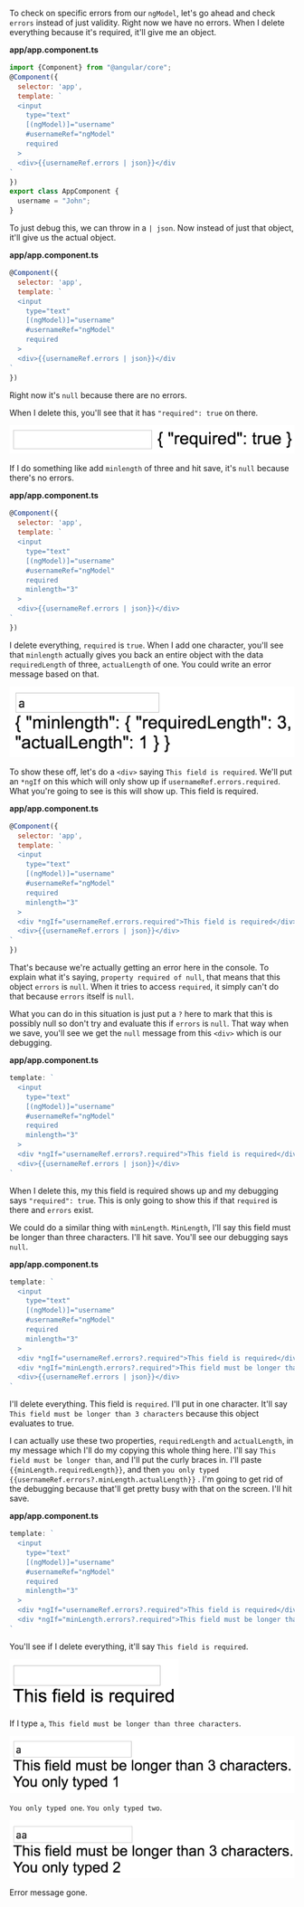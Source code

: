To check on specific errors from our `ngModel`, let's go ahead and check `errors` instead of just validity. Right now we have no errors. When I delete everything because it's required, it'll give me an object.

**app/app.component.ts**
``` javascript
import {Component} from "@angular/core";
@Component({
  selector: 'app',
  template: `
  <input 
    type="text"
    [(ngModel)]="username"
    #usernameRef="ngModel"
    required
  >
  <div>{{usernameRef.errors | json}}</div
`
})
export class AppComponent {
  username = "John";
}
```
To just debug this, we can throw in a `| json`. Now instead of just that object, it'll give us the actual object. 

**app/app.component.ts**
``` javascript
@Component({
  selector: 'app',
  template: `
  <input 
    type="text"
    [(ngModel)]="username"
    #usernameRef="ngModel"
    required 
  >
  <div>{{usernameRef.errors | json}}</div
`
})
```
Right now it's `null` because there are no errors.

When I delete this, you'll see that it has `"required": true` on there. 

![Required true](../images/angular-2-display-validation-and-error-messaging-in-angular-2-required-true.png)

If I do something like add `minlength` of three and hit save, it's `null` because there's no errors.

**app/app.component.ts**
``` javascript
@Component({
  selector: 'app',
  template: `
  <input 
    type="text"
    [(ngModel)]="username"
    #usernameRef="ngModel"
    required
    minlength="3" 
  >
  <div>{{usernameRef.errors | json}}</div>
`
})
```
I delete everything, `required` is `true`. When I add one character, you'll see that `minlength` actually gives you back an entire object with the data `requiredLength` of three, `actualLength` of one. You could write an error message based on that.

![minLength Error](../images/angular-2-display-validation-and-error-messaging-in-angular-2-min-length-error.png)

To show these off, let's do a `<div>` saying `This field is required`. We'll put an `*ngIf` on this which will only show up if `usernameRef.errors.required`. What you're going to see is this will show up. This field is required.

**app/app.component.ts**
``` javascript
@Component({
  selector: 'app',
  template: `
  <input 
    type="text"
    [(ngModel)]="username"
    #usernameRef="ngModel"
    required
    minlength="3" 
  >
  <div *ngIf="usernameRef.errors.required">This field is required</div>
  <div>{{usernameRef.errors | json}}</div>
`
})
```
That's because we're actually getting an error here in the console. To explain what it's saying, `property required of null`, that means that this object `errors` is `null`. When it tries to access `required`, it simply can't do that because `errors` itself is `null`.

What you can do in this situation is just put a `?` here to mark that this is possibly null so don't try and evaluate this if `errors` is `null`. That way when we save, you'll see we get the `null` message from this `<div>` which is our debugging.

**app/app.component.ts**
``` javascript
template: `
  <input 
    type="text"
    [(ngModel)]="username"
    #usernameRef="ngModel"
    required
    minlength="3" 
  >
  <div *ngIf="usernameRef.errors?.required">This field is required</div>
  <div>{{usernameRef.errors | json}}</div>
`
```
When I delete this, my this field is required shows up and my debugging says `"required": true`. This is only going to show this if that `required` is there and `errors` exist.

We could do a similar thing with `minLength`. `MinLength`, I'll say this field must be longer than three characters. I'll hit save. You'll see our debugging says `null`. 

**app/app.component.ts**
``` javascript
template: `
  <input 
    type="text"
    [(ngModel)]="username"
    #usernameRef="ngModel"
    required
    minlength="3" 
  >
  <div *ngIf="usernameRef.errors?.required">This field is required</div>
  <div *ngIf="minLength.errors?.required">This field must be longer than 3 characters</div>
  <div>{{usernameRef.errors | json}}</div>
`
```
I'll delete everything. This field is `required`. I'll put in one character. It'll say `This field must be longer than 3 characters` because this object evaluates to true.

I can actually use these two properties, `requiredLength` and `actualLength`, in my message which I'll do my copying this whole thing here. I'll say `This field must be longer than`, and I'll put the curly braces in. I'll paste `{{minLength.requiredLength}}`, and then `you only typed {{usernameRef.errors?.minLength.actualLength}}` . I'm going to get rid of the debugging because that'll get pretty busy with that on the screen. I'll hit save.

**app/app.component.ts**
``` javascript
template: `
  <input 
    type="text"
    [(ngModel)]="username"
    #usernameRef="ngModel"
    required
    minlength="3" 
  >
  <div *ngIf="usernameRef.errors?.required">This field is required</div>
  <div *ngIf="minLength.errors?.required">This field must be longer than {{minLength.requiredLength}} characters. You only typed {{usernameRef.errors?.minLength.actualLength}}</div>
`
```
You'll see if I delete everything, it'll say `This field is required`. 

![Field Required](../images/angular-2-display-validation-and-error-messaging-in-angular-2-field-required.png)

If I type `a`, `This field must be longer than three characters`. 

![Typed One](../images/angular-2-display-validation-and-error-messaging-in-angular-2-typed-one.png)

`You only typed one`. `You only typed two`. 

![Typed two](../images/angular-2-display-validation-and-error-messaging-in-angular-2-typed-2.png)

Error message gone.